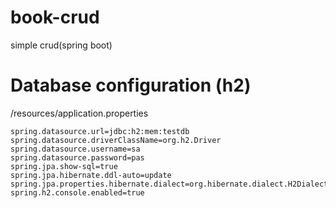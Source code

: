 # book-crud
simple crud(spring boot)
# Database configuration (h2)
/resources/application.properties
```
spring.datasource.url=jdbc:h2:mem:testdb
spring.datasource.driverClassName=org.h2.Driver
spring.datasource.username=sa
spring.datasource.password=pas
spring.jpa.show-sql=true
spring.jpa.hibernate.ddl-auto=update
spring.jpa.properties.hibernate.dialect=org.hibernate.dialect.H2Dialect
spring.h2.console.enabled=true
```
